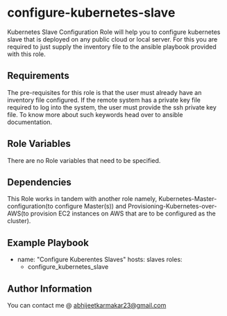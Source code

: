 configure-kubernetes-slave
=========

Kubernetes Slave Configuration Role will help you to configure kubernetes slave that is deployed on any public cloud or local server. For this you are required to just supply the inventory file to the ansible playbook provided with this role.

Requirements
------------

The pre-requisites for this role is that the user must already have an inventory file configured. If the remote system has a private key file required to log into the system, the user must provide the ssh private key file. To know more about such keywords head over to ansible documentation.

Role Variables
--------------

There are no Role variables that need to be specified.

Dependencies
------------

This Role works in tandem with another role namely, Kubernetes-Master-configuration(to configure Master(s)) and Provisioning-Kubernetes-over-AWS(to provision EC2 instances on AWS that are to be configured as the cluster).

Example Playbook
----------------

 - name: "Configure Kuberentes Slaves"
   hosts: slaves
   roles:
   - configure_kubernetes_slave

Author Information
------------------

You can contact me @ abhijeetkarmakar23@gmail.com

